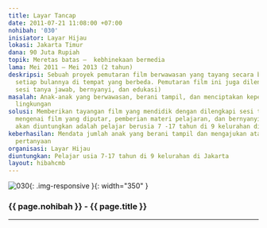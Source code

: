 ```yaml
---
title: Layar Tancap
date: 2011-07-21 11:08:00 +07:00
nohibah: '030'
inisiator: Layar Hijau
lokasi: Jakarta Timur
dana: 90 Juta Rupiah
topik: Meretas batas –  kebhinekaan bermedia
lama: Mei 2011 – Mei 2013 (2 tahun)
deskripsi: Sebuah proyek pemutaran film berwawasan yang tayang secara berkala 2 kali
  setiap bulannya di tempat yang berbeda. Pemutaran film ini juga dilengkapi dengan
  sesi tanya jawab, bernyanyi, dan edukasi)
masalah: Anak-anak yang berwawasan, berani tampil, dan menciptakan kepedulian terhadap
  lingkungan
solusi: Memberikan tayangan film yang mendidik dengan dilengkapi sesi tanya jawab
  mengenai film yang diputar, pemberian materi pelajaran, dan bernyanyi. Pihak yang
  akan diuntungkan adalah pelajar berusia 7 -17 tahun di 9 kelurahan di Jakarta
keberhasilan: Mendata jumlah anak yang berani tampil dan mengajukan atau menjawab
  pertanyaan
organisasi: Layar Hijau
diuntungkan: Pelajar usia 7-17 tahun di 9 kelurahan di Jakarta
layout: hibahcmb
---
```


![030](/static/img/hibahcmb/030.png){: .img-responsive }{: width="350" }

### {{ page.nohibah }} - {{ page.title }}

---
